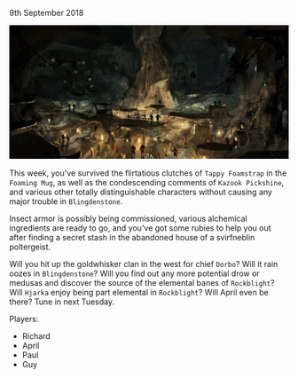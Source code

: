 9th September 2018

![](blingdenstone.png)

This week, you've survived the flirtatious clutches of `Tappy Foamstrap` in the `Foaming Mug`, as well as the condescending comments of `Kazook Pickshine`, and various other totally distinguishable characters without causing any major trouble in `Blingdenstone`.

Insect armor is possibly being commissioned, various alchemical ingredients are ready to go, and you've got some rubies to help you out after finding a secret stash in the abandoned house of a svirfneblin poltergeist.

Will you hit up the goldwhisker clan in the west for chief `Dorbo`? Will it rain oozes in `Blingdenstone`? Will you find out any more potential drow or medusas and discover the source of the elemental banes of `Rockblight`? Will `Hjarka` enjoy being part elemental in `Rockblight`? Will April even be there? Tune in next Tuesday.

Players:
- Richard
- April
- Paul
- Guy
